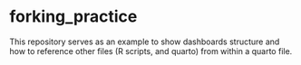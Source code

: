 # forking_practice

This repository serves as an example to show dashboards structure and how to
reference other files (R scripts, and quarto) from within a quarto file. 
